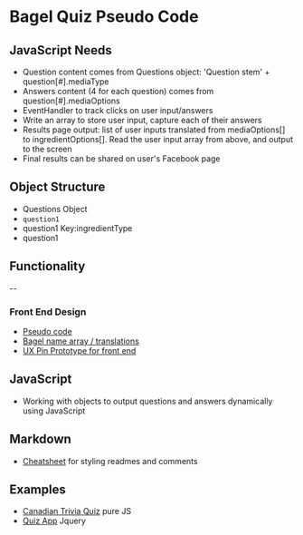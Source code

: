 # Bagel Quiz Pseudo Code

## JavaScript Needs
* Question content comes from Questions object: 'Question stem' + question[#].mediaType
* Answers content (4 for each question) comes from question[#].mediaOptions
* EventHandler to track clicks on user input/answers
* Write an array to store user input, capture each of their answers
* Results page output: list of user inputs translated from mediaOptions[] to ingredientOptions[].
  Read the user input array from above, and output to the screen
* Final results can be shared on user's Facebook page

## Object Structure
* Questions Object
* `question1`
* question1 Key:ingredientType
* question1

## Functionality

--

### Front End Design
- [Pseudo code](https://studentsnic-my.sharepoint.com/:w:/g/personal/klstivers_nic_edu/Ee9jLCbtxf5LlL0wL0bxwL8BxolFQwaw3peATfc_ORScGg?rtime=J26K5k3S1kg)
- [Bagel name array / translations](https://studentsnic-my.sharepoint.com/:w:/g/personal/baschwartz_nic_edu/ESdTNg0P8p5DjYgXQM7xqekBaVCtotd2Uf_ust-0WmgtZg?rtime=FQZor0nS1kg)
- [UX Pin Prototype for front end](https://preview.uxpin.com/6bbd27037ea7c3032459680139a37e833f20cf7a#/pages/106229636/simulate/sitemap?mode=i)

## JavaScript
- Working with objects to output questions and answers dynamically using JavaScript






## Markdown
- [Cheatsheet](https://github.com/adam-p/markdown-here/wiki/Markdown-Cheatsheet) for styling readmes and comments

## Examples
- [Canadian Trivia Quiz](https://codepen.io/mastermarek/pen/obmdqN) pure JS
- [Quiz App](https://codepen.io/abhilashn/pen/BRepQz?editors=0010) Jquery
